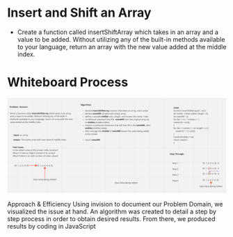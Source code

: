 # Insert and Shift an Array

- Create a function called insertShiftArray which takes in an array and a value to be added. Without utilizing any of the built-in methods available to your language, return an array with the new value added at the middle index.

# Whiteboard Process
![alt](./codeChallenge2.PNG)

Approach & Efficiency
Using invision to document our Problem Domain, we visualized the issue at hand. An algorithm was created to detail a step by step process in order to obtain desired results. From there, we produced results by coding in JavaScript
